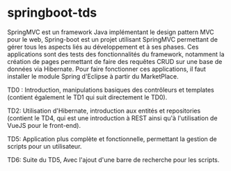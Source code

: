 # springboot-tds
SpringMVC est un framework Java implémentant le design pattern MVC pour le web, Spring-boot est un projet utilisant SpringMVC permettant de gérer tous les aspects liés au développement et à ses phases. 
Ces applications sont des tests des fonctionnalités du framework, notamment la création de pages permettant de faire des requêtes CRUD sur une base de données via Hibernate. 
Pour faire fonctionner ces applications, il faut installer le module Spring d'Eclipse à partir du MarketPlace.

TD0 : Introduction, manipulations basiques des contrôleurs et templates (contient également le TD1 qui suit directement le TD0).

TD2: Utilisation d'Hibernate, introduction aux entités et repositories (contient le TD4, qui est une introduction à REST ainsi qu'à l'utilisation de VueJS pour le front-end).

TD5: Application plus complète et fonctionnelle, permettant la gestion de scripts pour un utilisateur.

TD6: Suite du TD5, Avec l'ajout d'une barre de recherche pour les scripts.

